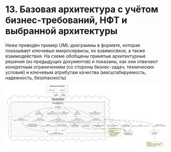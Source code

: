 # 13. Базовая архитектура с учётом бизнес-требований, НФТ и выбранной архитектуры

Ниже приведён пример UML-диаграммы в формате, которая показывает ключевые микросервисы, их взаимосвязи, а также взаимодействия. На схеме обобщены принятые архитектурные решения (из предыдущих документов) и показаны, как они отвечают конкретным ограничениям (со стороны бизнес-задач, технических условий) и ключевым атрибутам качества (масштабируемость, надежность, безопасность)

![схема](13-base-arch.png)